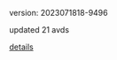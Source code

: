 version: 2023071818-9496

updated 21 avds

[details](https://github.com/0x74f917491bfa7ebfa379/ali_avd_db/blob/master/change_log/2023/07/18/18/9496.txt)